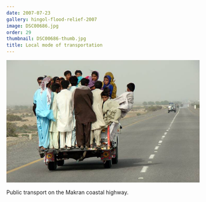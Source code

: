 ```yaml
---
date: 2007-07-23
gallery: hingol-flood-relief-2007
image: DSC00686.jpg
order: 29
thumbnail: DSC00686-thumb.jpg
title: Local mode of transportation
---
```


![Local mode of transportation](./DSC00686.jpg)

Public transport on the Makran coastal highway.